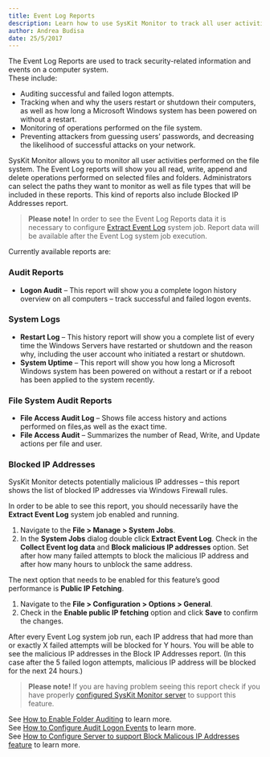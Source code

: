 ```yaml
---
title: Event Log Reports
description: Learn how to use SysKit Monitor to track all user activities performed on the file system.
author: Andrea Budisa
date: 25/5/2017
---
```

The Event Log Reports are used to track security-related information and events on a computer system.  
These include:

+ Auditing successful and failed logon attempts.
+ Tracking when and why the users restart or shutdown their computers, as well as how long a Microsoft Windows system has been powered on without a restart.
+ Monitoring of operations performed on the file system.
+ Preventing attackers from guessing users’ passwords, and decreasing the likelihood of successful attacks on your network.

SysKit Monitor allows you to monitor all user activities performed on the file system. The Event Log reports will show you all read, write, append and delete operations performed on selected files and folders. Administrators can select the paths they want to monitor as well as file types that will be included in these reports.
This kind of reports also include Blocked IP Addresses report.

> __Please note!__ In order to see the Event Log Reports data it is necessary to configure [Extract Event Log](#internal/get-to-know-syskit-monitor/backstage-screen/configuration/options/#extract-event-log) system job. Report data will be available after the Event Log system job execution.

Currently available reports are:

### Audit Reports

+ __Logon Audit__ – This report will show you a complete logon history overview on all computers – track successful and failed logon events.

### System Logs

+ __Restart Log__ – This history report will show you a complete list of every time the Windows Servers have restarted or shutdown and the reason why, including the user account who initiated a restart or shutdown.
+ __System Uptime__ – This report will show you how long a Microsoft Windows system has been powered on without a restart or if a reboot has been applied to the system recently.

### File System Audit Reports

+ __File Access Audit Log__ – Shows file access history and actions performed on files,as well as the exact time.
+ __File Access Audit__ – Summarizes the number of Read, Write, and Update actions per file and user.

### Blocked IP Addresses

SysKit Monitor detects potentially malicious IP addresses – this report shows the list of blocked IP addresses via Windows Firewall rules.

In order to be able to see this report, you should necessarily have the __Extract Event Log__ system job enabled and running.

1. Navigate to the __File > Manage > System Jobs__.
2. In the __System Jobs__ dialog double click __Extract Event Log__. Check in the __Collect Event log data__ and __Block malicious IP addresses__ option. Set after how many failed attempts to block the malicious IP address and after how many hours to unblock the same address.

The next option that needs to be enabled for this feature’s good performance is __Public IP Fetching__.

1. Navigate to the __File > Configuration > Options > General__.
2. Check in the __Enable public IP fetching__ option and click __Save__ to confirm the changes.

After every Event Log system job run, each IP address that had more than or exactly X failed attempts will be blocked for Y hours. You will be able to see the malicious IP addresses in the Block IP Addresses report. (In this case after the 5 failed logon attempts, malicious IP address will be blocked for the next 24 hours.)

> __Please note!__ If you are having problem seeing this report check if you have properly [configured SysKit Monitor server](#internal/how-to/audit-events/configure-block-malicious-ip-addresses-feature) to support this feature.

See [How to Enable Folder Auditing](#internal/how-to/audit-events/enable-folder-auditing) to learn more.  
See [How to Configure Audit Logon Events](#internal/how-to/audit-events/configure-audit-logon-events) to learn more.  
See [How to Configure Server to support Block Malicous IP Addresses feature](#internal/how-to/audit-events/configure-block-malicious-ip-addresses-feature) to learn more.